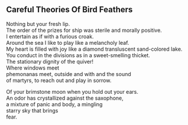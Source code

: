 Careful Theories Of Bird Feathers
---------------------------------
Nothing but your fresh lip.  
The order of the prizes for ship was sterile and morally positive.  
I entertain as if with a furious croak.  
Around the sea I like to play like a melancholy leaf.  
My heart is filled with joy like a diamond transluscent sand-colored lake.  
You conduct in the divisions as in a sweet-smelling thicket.  
The stationary dignity of the quiver!  
Where windows meet  
phemonanas meet, outside and with and the sound  
of martyrs, to reach out and play in sorrow.  
  
Of your brimstone moon when you hold out your ears.  
An odor has crystallized against the saxophone,  
a mixture of panic and body, a mingling  
starry sky that brings  
fear.  
